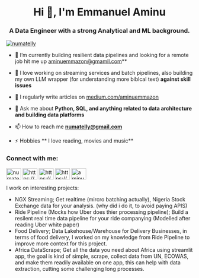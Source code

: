 <h1 align="center">Hi 👋, I'm Emmanuel Aminu</h1>
<h3 align="center">A Data Engineer with a strong Analytical and ML background.</h3>

<p align="left"> <a href="https://twitter.com/numatelly" target="blank"><img src="https://img.shields.io/twitter/follow/numatelly?logo=twitter&style=for-the-badge" alt="numatelly" /></a> </p>

- 🔭 I’m currently building resilient data pipelines and looking for a remote job hit me up aminuemmazon@gmamil.com**

- 🌱 I love working on streaming services and batch pipelines, also building my own LLM wrapper (for understanding more biblcal text) **against skill issues**

- 📝 I regularly write articles on [medium.com/aminuemmazon](https://medium.com/@aminuemmazon)

- 💬 Ask me about **Python, SQL, and anything related to data architecture and building data platforms**

- 📫 How to reach me **numatelly@gmail.com**


- ⚡ Hobbies **
I love reading, movies and music**

<h3 align="left">Connect with me:</h3>
<p align="left">
<a href="https://twitter.com/numatelly" target="blank"><img align="center" src="https://raw.githubusercontent.com/rahuldkjain/github-profile-readme-generator/master/src/images/icons/Social/twitter.svg" alt="numatelly" height="30" width="40" /></a>
<a href="https://www.linkedin.com/in/emmanuelaminuj/" target="blank"><img align="center" src="https://raw.githubusercontent.com/rahuldkjain/github-profile-readme-generator/master/src/images/icons/Social/linked-in-alt.svg" alt="https://www.linkedin.com/in/emmanuelaminuj/" height="30" width="40" /></a>
<a href="https://www.kaggle.com/emmanuelaminu" target="blank"><img align="center" src="https://raw.githubusercontent.com/rahuldkjain/github-profile-readme-generator/master/src/images/icons/Social/kaggle.svg" alt="https://www.kaggle.com/emmanuelaminu" height="30" width="40" /></a>
<a href="https://medium.com/@aminuemmazon" target="blank"><img align="center" src="https://raw.githubusercontent.com/rahuldkjain/github-profile-readme-generator/master/src/images/icons/Social/medium.svg" alt="https://medium.com/@aminuemmazon" height="30" width="40" /></a>
<a href="https://www.hackerearth.com/aminuemmazon" target="blank"><img align="center" src="https://raw.githubusercontent.com/rahuldkjain/github-profile-readme-generator/master/src/images/icons/Social/hackerearth.svg" alt="aminuemmazon" height="30" width="40" /></a>
</p>

I work on interesting projects:
- NGX Streaming; Get realtime (mircro batching actually), Nigeria Stock Exchange data for your analysis. (why did i do it, to avoid paying APIS)
- Ride Pipeline (Mocks how Uber does thier processing pipeline); Build a resilent real time data pipeline for your ride companying (Modelled after reading Uber white paper)
- Food Delivery; Data Lakehouse/Warehouse for Delivery Businesses, in terms of food delivery, I worked on my knowledge from Ride Pipeline to improve more context for this project.
- Africa DataScrape; Get all the data you need about Africa using streamlit app, the goal is kind of simple, scrape, collect data from UN, ECOWAS, and make them readily available on one app, this can help with data extraction, cutting some challenging long processes.

  
